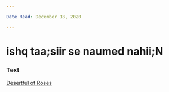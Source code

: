 ```yaml
---

Date Read: December 18, 2020

---
```


# ishq taa;siir se naumed nahii;N

### Text
[Desertful of Roses](http://www.columbia.edu/itc/mealac/pritchett/00ghalib/095/index_095.html)

